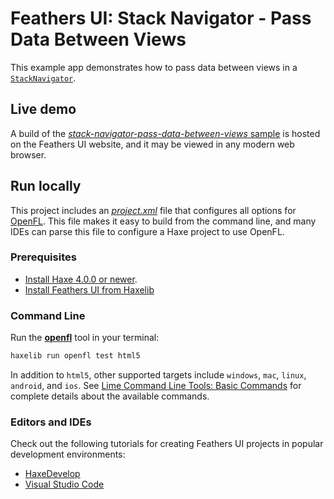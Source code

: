 # Feathers UI: Stack Navigator - Pass Data Between Views

This example app demonstrates how to pass data between views in a [`StackNavigator`](https://feathersui.com/learn/haxe-openfl/stack-navigator).

## Live demo

A build of the [_stack-navigator-pass-data-between-views_ sample](https://feathersui.com/samples/haxe-openfl/stack-navigator-pass-data-between-views/) is hosted on the Feathers UI website, and it may be viewed in any modern web browser.

## Run locally

This project includes an [_project.xml_](https://lime.software/docs/project-files/xml-format/) file that configures all options for [OpenFL](https://openfl.org/). This file makes it easy to build from the command line, and many IDEs can parse this file to configure a Haxe project to use OpenFL.

### Prerequisites

- [Install Haxe 4.0.0 or newer](https://haxe.org/download/).
- [Install Feathers UI from Haxelib](https://feathersui.com/learn/haxe-openfl/installation/)

### Command Line

Run the [**openfl**](https://www.openfl.org/learn/haxelib/docs/tools/) tool in your terminal:

```sh
haxelib run openfl test html5
```

In addition to `html5`, other supported targets include `windows`, `mac`, `linux`, `android`, and `ios`. See [Lime Command Line Tools: Basic Commands](https://lime.software/docs/command-line-tools/basic-commands/) for complete details about the available commands.

### Editors and IDEs

Check out the following tutorials for creating Feathers UI projects in popular development environments:

- [HaxeDevelop](https://feathersui.com/learn/haxe-openfl/haxedevelop/)
- [Visual Studio Code](https://feathersui.com/learn/haxe-openfl/visual-studio-code/)
